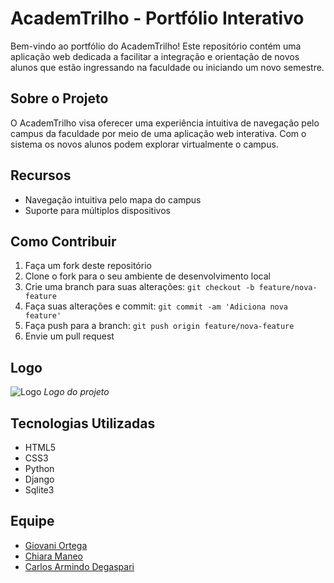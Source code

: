 # AcademTrilho - Portfólio Interativo

Bem-vindo ao portfólio do AcademTrilho! Este repositório contém uma aplicação web dedicada a facilitar a integração e orientação de novos alunos que estão ingressando na faculdade ou iniciando um novo semestre.

## Sobre o Projeto

O AcademTrilho visa oferecer uma experiência intuitiva de navegação pelo campus da faculdade por meio de uma aplicação web interativa. Com o sistema os novos alunos podem explorar virtualmente o campus.

## Recursos

- Navegação intuitiva pelo mapa do campus
- Suporte para múltiplos dispositivos

## Como Contribuir

1. Faça um fork deste repositório
2. Clone o fork para o seu ambiente de desenvolvimento local
3. Crie uma branch para suas alterações: `git checkout -b feature/nova-feature`
4. Faça suas alterações e commit: `git commit -am 'Adiciona nova feature'`
5. Faça push para a branch: `git push origin feature/nova-feature`
6. Envie um pull request

## Logo

![Logo](main/PI_4sems/static/logo.png)
*Logo do projeto*

## Tecnologias Utilizadas

- HTML5
- CSS3
- Python
- Django
- Sqlite3

## Equipe

- [Giovani Ortega](https://github.com/GiovaniOrtegaFatec)
- [Chiara Maneo](https://github.com/ChiaraManeo)
- [Carlos Armindo Degaspari](https://github.com/CarlosDegasperi)
